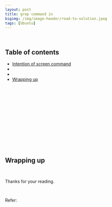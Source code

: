 ```yaml
---
layout: post
title: grep command in 
bigimg: /img/image-header/road-to-solution.jpeg
tags: [Ubuntu]
---
```





<br>

## Table of contents
- [Intention of screen command](#intention-of-screen-command)
- []()
- []()
- [Wrapping up](#wrapping-up)


<br>

## 





<br>

## 





<br>

## 





<br>

## 





<br>

## Wrapping up





<br>

Thanks for your reading.

<br>

Refer:

